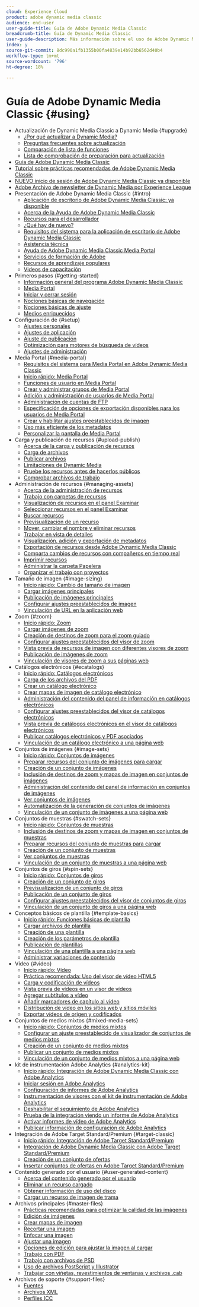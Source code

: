 ```yaml
---
cloud: Experience Cloud
product: adobe dynamic media classic
audience: end-user
user-guide-title: Guía de Adobe Dynamic Media Classic
breadcrumb-title: Guía de Dynamic Media Classic
user-guide-description: Más información sobre el uso de Adobe Dynamic Media Classic
index: y
source-git-commit: 8dc990a1fb1355b00fa4839e14b92bb6562d40b4
workflow-type: tm+mt
source-wordcount: '796'
ht-degree: 18%

---
```



# Guía de Adobe Dynamic Media Classic {#using}

+ Actualización de Dynamic Media Classic a Dynamic Media {#upgrade}
   + [¿Por qué actualizar a Dynamic Media?](upgrade.md)
   + [Preguntas frecuentes sobre actualización](upgrade-faq.md)
   + [Comparación de lista de funciones](upgrade-feature-comparison.md)
   + [Lista de comprobación de preparación para actualización](upgrade-readiness.md)
+ [Guía de Adobe Dynamic Media Classic](home.md)
+ [Tutorial sobre prácticas recomendadas de Adobe Dynamic Media Classic](https://experienceleague.adobe.com/en/docs/experience-manager-learn/dynamic-media-classic-tutorial/overview)
+ [NUEVO inicio de sesión de Adobe Dynamic Media Classic ya disponible](new-ui-2020.md)
+ [Adobe Archivo de newsletter de Dynamic Media por Experience League](dynamic-media-newsletter.md)
+ Presentación de Adobe Dynamic Media Classic {#intro}
   + [Aplicación de escritorio de Adobe Dynamic Media Classic: ya disponible](dynamic-media-classic-desktop-app.md)
   + [Acerca de la Ayuda de Adobe Dynamic Media Classic](introduction.md)
   + [Recursos para el desarrollador](developer-resources.md)
   + [¿Qué hay de nuevo?](whats-new.md)
   + [Requisitos del sistema para la aplicación de escritorio de Adobe Dynamic Media Classic](system-requirements.md)
   + [Asistencia técnica](support.md)
   + [Ayuda de Adobe Dynamic Media Classic Media Portal](help-dmc-media-portal.md)
   + [Servicios de formación de Adobe](training-services.md)
   + [Recursos de aprendizaje populares](popular-resources.md)
   + [Videos de capacitación](training-videos.md)
+ Primeros pasos {#getting-started}
   + [Información general del programa Adobe Dynamic Media Classic](dmc-platform-overview.md)
   + [Media Portal](media-portal.md)
   + [Iniciar y cerrar sesión](signing-out.md)
   + [Nociones básicas de navegación](navigation-basics.md)
   + [Nociones básicas de ajuste](setup-basics.md)
   + [Medios enriquecidos](rich-media.md)
+ Configuración de {#setup}
   + [Ajustes personales](personal-setup.md)
   + [Ajustes de aplicación](application-setup.md)
   + [Ajuste de publicación](publish-setup.md)
   + [Optimización para motores de búsqueda de vídeos](video-seo-search-engine-optimization.md)
   + [Ajustes de administración](administration-setup.md)
+ Media Portal {#media-portal}
   + [Requisitos del sistema para Media Portal en Adobe Dynamic Media Classic](system-requirements-media-portal.md)
   + [Inicio rápido: Media Portal](quick-start-media-portal-administration.md)
   + [Funciones de usuario en Media Portal](media-portal-user-roles.md)
   + [Crear y administrar grupos de Media Portal](creating-media-portal-groups.md)
   + [Adición y administración de usuarios de Media Portal](adding-media-portal-users.md)
   + [Administración de cuentas de FTP](ftp-accounts.md)
   + [Especificación de opciones de exportación disponibles para los usuarios de Media Portal](specifying-export-options-available-media.md)
   + [Crear y habilitar ajustes preestablecidos de imagen](creating-enabling-image-presets.md)
   + [Uso más eficiente de los metadatos](making-efficient-metadata.md)
   + [Personalizar la pantalla de Media Portal](customizing-media-portal-screen.md)
+ Carga y publicación de recursos {#upload-publish}
   + [Acerca de la carga y publicación de recursos](about-asset-upload-publish.md)
   + [Carga de archivos](uploading-files.md)
   + [Publicar archivos](publishing-files.md)
   + [Limitaciones de Dynamic Media](limitations.md)
   + [Pruebe los recursos antes de hacerlos públicos](testing-assets-making-them-public.md)
   + [Comprobar archivos de trabajo](checking-job-files.md)
+ Administración de recursos {#managing-assets}
   + [Acerca de la administración de recursos](about-managing-assets.md)
   + [Trabajo con carpetas de recursos](asset-folders.md)
   + [Visualización de recursos en el panel Examinar](viewing-assets-browse-panel.md)
   + [Seleccionar recursos en el panel Examinar](selecting-assets-browse-panel.md)
   + [Buscar recursos](searching-assets.md)
   + [Previsualización de un recurso](previewing-asset.md)
   + [Mover, cambiar el nombre y eliminar recursos](moving-renaming-deleting-assets.md)
   + [Trabajar en vista de detalles](detail-view.md)
   + [Visualización, adición y exportación de metadatos](viewing-adding-exporting-metadata.md)
   + [Exportación de recursos desde Adobe Dynamic Media Classic](exporting-assets-from-dmc.md)
   + [Comparta cambios de recursos con compañeros en tiempo real](sharing-asset-changes-peers-real.md)
   + [Imprimir recursos](printing-assets.md)
   + [Administrar la carpeta Papelera](trash-folder.md)
   + [Organizar el trabajo con proyectos](organizing-projects.md)
+ Tamaño de imagen {#image-sizing}
   + [Inicio rápido: Cambio de tamaño de imagen](quick-start-image-sizing.md)
   + [Cargar imágenes principales](uploading-master-images.md)
   + [Publicación de imágenes principales](publishing-master-images.md)
   + [Configurar ajustes preestablecidos de imagen](setting-image-presets.md)
   + [Vinculación de URL en la aplicación web](linking-urls-web-application.md)
+ Zoom {#zoom}
   + [Inicio rápido: Zoom](quick-start-zoom.md)
   + [Cargar imágenes de zoom](uploading-zoom-images.md)
   + [Creación de destinos de zoom para el zoom guiado](creating-zoom-targets-guided-zoom.md)
   + [Configurar ajustes preestablecidos del visor de zoom](setting-zoom-viewer-presets.md)
   + [Vista previa de recursos de imagen con diferentes visores de zoom](previewing-image-assets-different-zoom.md)
   + [Publicación de imágenes de zoom](publishing-zoom-images.md)
   + [Vinculación de visores de zoom a sus páginas web](linking-zoom-viewers-web-pages.md)
+ Catálogos electrónicos {#ecatalogs}
   + [Inicio rápido: Catálogos electrónicos](quick-start-ecatalog.md)
   + [Carga de los archivos del PDF](uploading-pdf-files.md)
   + [Crear un catálogo electrónico](creating-ecatalog.md)
   + [Crear mapas de imagen de catálogo electrónico](creating-ecatalog-image-maps.md)
   + [Administración del contenido del panel de información en catálogos electrónicos](info-panel-content-ecatalog.md)
   + [Configurar ajustes preestablecidos del visor de catálogos electrónicos](setting-ecatalog-viewer-presets.md)
   + [Vista previa de catálogos electrónicos en el visor de catálogos electrónicos](previewing-ecatalogs-ecatalog-viewer.md)
   + [Publicar catálogos electrónicos y PDF asociados](publishing-ecatalogs-associated-pdfs.md)
   + [Vinculación de un catálogo electrónico a una página web](linking-ecatalog-web-page.md)
+ Conjuntos de imágenes {#image-sets}
   + [Inicio rápido: Conjuntos de imágenes](quick-start-image-sets.md)
   + [Preparar recursos del conjunto de imágenes para cargar](preparing-image-set-assets-upload.md)
   + [Creación de un conjunto de imágenes](creating-image-set.md)
   + [Inclusión de destinos de zoom y mapas de imagen en conjuntos de imágenes](including-zoom-targets-image-maps-image-sets.md)
   + [Administración del contenido del panel de información en conjuntos de imágenes](info-panel-content-image-sets.md)
   + [Ver conjuntos de imágenes](viewing-image-sets.md)
   + [Automatización de la generación de conjuntos de imágenes](automated-image-set-generation.md)
   + [Vinculación de un conjunto de imágenes a una página web](linking-image-set-web-page.md)
+ Conjuntos de muestras {#swatch-sets}
   + [Inicio rápido: Conjuntos de muestras](quick-start-swatch-sets.md)
   + [Inclusión de destinos de zoom y mapas de imagen en conjuntos de muestras](including-zoom-targets-image-maps-swatch-sets.md)
   + [Preparar recursos del conjunto de muestras para cargar](preparing-swatch-set-assets-upload.md)
   + [Creación de un conjunto de muestras](creating-swatch-set.md)
   + [Ver conjuntos de muestras](viewing-swatch-sets.md)
   + [Vinculación de un conjunto de muestras a una página web](linking-swatch-set-web-page.md)
+ Conjuntos de giros {#spin-sets}
   + [Inicio rápido: Conjuntos de giros](quick-start-spin-sets.md)
   + [Creación de un conjunto de giros](creating-spin-set.md)
   + [Previsualización de un conjunto de giros](previewing-spin-set.md)
   + [Publicación de un conjunto de giros](publishing-spin-set.md)
   + [Configurar ajustes preestablecidos del visor de conjuntos de giros](setting-spin-set-viewer-presets.md)
   + [Vinculación de un conjunto de giros a una página web](linking-spin-set-web-page.md)
+ Conceptos básicos de plantilla {#template-basics}
   + [Inicio rápido: Funciones básicas de plantilla](quick-start-template-basics.md)
   + [Cargar archivos de plantilla](uploading-template-files.md)
   + [Creación de una plantilla](creating-template.md)
   + [Creación de los parámetros de plantilla](creating-template-parameters.md)
   + [Publicación de plantillas](publishing-templates.md)
   + [Vinculación de una plantilla a una página web](linking-template-web-page.md)
   + [Administrar variaciones de contenido](content-variations.md)
+ Vídeo {#video}
   + [Inicio rápido: Vídeo](quick-start-video.md)
   + [Práctica recomendada: Uso del visor de vídeo HTML5](best-practice-using-html5-video.md)
   + [Carga y codificación de vídeos](uploading-encoding-videos.md)
   + [Vista previa de vídeos en un visor de vídeos](previewing-videos-video-viewer.md)
   + [Agregar subtítulos a vídeo](adding-captions-video.md)
   + [Añadir marcadores de capítulo al vídeo](adding-chapter-markers-video.md)
   + [Distribución de vídeo en los sitios web y sitios móviles](deploying-video-websites-mobile-sites.md)
   + [Exportar vídeos de origen y codificados](exporting-source-encoded-videos.md)
+ Conjuntos de medios mixtos {#mixed-media-sets}
   + [Inicio rápido: Conjuntos de medios mixtos](quick-start-mixed-media-sets.md)
   + [Configurar un ajuste preestablecido de visualizador de conjuntos de medios mixtos](setting-mixed-media-set-viewer.md)
   + [Creación de un conjunto de medios mixtos](creating-mixed-media-set.md)
   + [Publicar un conjunto de medios mixtos](publishing-mixed-media-set.md)
   + [Vinculación de un conjunto de medios mixtos a una página web](linking-mixed-media-set-web.md)
+ kit de instrumentación Adobe Analytics {#analytics-kit}
   + [Inicio rápido: Integración de Adobe Dynamic Media Classic con Adobe Analytics](quick-start-integrating-dmc-analytics.md)
   + [Iniciar sesión en Adobe Analytics](log-analytics.md)
   + [Configuración de informes de Adobe Analytics](configuring-analytics-reports.md)
   + [Instrumentación de visores con el kit de instrumentación de Adobe Analytics](instrumenting-viewer-using-analytics-instrumentation.md)
   + [Deshabilitar el seguimiento de Adobe Analytics](disabling-analytics-tracking.md)
   + [Prueba de la integración viendo un informe de Adobe Analytics](testing-integration-viewing-analytics-report.md)
   + [Activar informes de vídeo de Adobe Analytics](enabling-analytics-video-reports.md)
   + [Publicar información de configuración de Adobe Analytics](publishing-analytics-configuration-information.md)
+ Integración de Adobe Target Standard/Premium {#target-classic}
   + [Inicio rápido: Integración de Adobe Target Standard/Premium](quick-start-target-integration.md)
   + [Integración de Adobe Dynamic Media Classic con Adobe Target Standard/Premium](integrating-dmc-with-target.md)
   + [Creación de un conjunto de ofertas](creating-offer-set.md)
   + [Insertar conjuntos de ofertas en Adobe Target Standard/Premium](pushing-offer-sets-target.md)
+ Contenido generado por el usuario {#user-generated-content}
   + [Acerca del contenido generado por el usuario](about-ugc.md)
   + [Eliminar un recurso cargado](deleting-uploaded-asset.md)
   + [Obtener información de uso del disco](getting-disk-usage-information.md)
   + [Cargar un recurso de imagen de trama](uploading-image-asset-or-vector.md)
+ Archivos principales {#master-files}
   + [Prácticas recomendadas para optimizar la calidad de las imágenes](best-practices-optimizing-quality-images.md)
   + [Edición de imágenes](editing-images.md)
   + [Crear mapas de imagen](creating-image-maps.md)
   + [Recortar una imagen](cropping-image.md)
   + [Enfocar una imagen](sharpening-image.md)
   + [Ajustar una imagen](adjusting-image.md)
   + [Opciones de edición para ajustar la imagen al cargar](image-editing-options-upload.md)
   + [Trabajo con PDF](pdfs.md)
   + [Trabajo con archivos de PSD](psd-files.md)
   + [Uso de archivos PostScript y Illustrator](postscript-illustrator-files.md)
   + [Trabajar con viñetas, revestimientos de ventanas y archivos .cab](vignette-window-covering-cabinet-files.md)
+ Archivos de soporte {#support-files}
   + [Fuentes](fonts.md)
   + [Archivos XML](xml-files.md)
   + [Perfiles ICC](icc-profiles.md)
